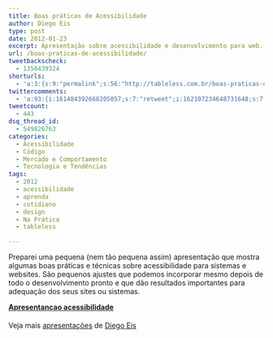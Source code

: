 ```yaml
---
title: Boas práticas de Acessibilidade
author: Diego Eis
type: post
date: 2012-01-23
excerpt: Apresentação sobre acessibilidade e desenvolvimento para web.
url: /boas-praticas-de-acessibilidade/
tweetbackscheck:
  - 1356439324
shorturls:
  - 'a:3:{s:9:"permalink";s:56:"http://tableless.com.br/boas-praticas-de-acessibilidade/";s:7:"tinyurl";s:26:"http://tinyurl.com/7vxxdkd";s:4:"isgd";s:19:"http://is.gd/u2b9Wp";}'
twittercomments:
  - 'a:93:{i:161484392668205057;s:7:"retweet";i:162107234648731648;s:7:"retweet";i:161852095341932544;s:7:"retweet";i:161851907193843713;s:7:"retweet";i:161843603386273792;s:7:"retweet";i:161800278595735552;s:7:"retweet";i:161537849970278401;s:7:"retweet";i:161506887874002944;s:7:"retweet";i:161494457269747712;s:7:"retweet";i:161490578113183744;s:7:"retweet";i:161488259753574400;s:7:"retweet";i:161485119784366080;s:7:"retweet";i:161484986774601728;s:7:"retweet";i:161484485353947137;s:7:"retweet";i:161484392680787968;s:7:"retweet";i:161484289438003200;s:7:"retweet";i:161483767817580544;s:7:"retweet";i:161483764256620544;s:7:"retweet";i:161483576330825728;s:7:"retweet";i:164767943698296834;s:7:"retweet";i:164052993006764033;s:7:"retweet";i:164027661587464194;s:7:"retweet";i:164020185685176320;s:7:"retweet";i:164019880222404608;s:7:"retweet";i:166488859130077185;s:7:"retweet";i:166487926975369217;s:7:"retweet";i:166487805097279488;s:7:"retweet";i:166487209401262080;s:7:"retweet";i:165605272071581696;s:7:"retweet";i:164824426842558465;s:7:"retweet";i:164807742756880385;s:7:"retweet";i:164801064384733185;s:7:"retweet";i:164700859492601856;s:7:"retweet";i:164698499466788864;s:7:"retweet";i:164698113280458753;s:7:"retweet";i:164697548819402752;s:7:"retweet";i:164697546764189697;s:7:"retweet";i:164697451729657856;s:7:"retweet";i:164697136838094848;s:7:"retweet";i:169851740227780608;s:7:"retweet";i:170316569874939904;s:7:"retweet";i:169962503974027265;s:7:"retweet";i:169903388509745153;s:7:"retweet";i:169883326813974528;s:7:"retweet";i:169864079127740416;s:7:"retweet";i:169862840906285056;s:7:"retweet";i:169859477619748865;s:7:"retweet";i:169851925972516865;s:7:"retweet";i:169850686362755073;s:7:"retweet";i:169849906394185728;s:7:"retweet";i:169838331541209089;s:7:"retweet";i:169831295399100418;s:7:"retweet";i:169830882016899072;s:7:"retweet";i:169829211677261826;s:7:"retweet";i:169829037085179904;s:7:"retweet";i:169828557793673216;s:7:"retweet";i:174610507473498112;s:7:"retweet";i:174610102224035841;s:7:"retweet";i:174609971416268800;s:7:"retweet";i:179638535274504193;s:7:"retweet";i:184659631837151232;s:7:"retweet";i:184654446121336833;s:7:"retweet";i:188391315879374848;s:7:"retweet";i:188390576473907200;s:7:"retweet";i:188318474332946433;s:7:"retweet";i:188314924743794688;s:7:"retweet";i:188300665683050497;s:7:"retweet";i:188295771051933696;s:7:"retweet";i:192664547855843331;s:7:"retweet";i:196723494367657984;s:7:"retweet";i:196682584124698624;s:7:"retweet";i:196675148634529792;s:7:"retweet";i:196668155534389249;s:7:"retweet";i:196643826239160320;s:7:"retweet";i:196634804157026304;s:7:"retweet";i:196631028046114816;s:7:"retweet";i:219977040210833408;s:7:"retweet";i:219870883014115329;s:7:"retweet";i:219870881218969601;s:7:"retweet";i:219844260227330048;s:7:"retweet";i:219828509063913474;s:7:"retweet";i:219825273951100928;s:7:"retweet";i:219822840222973952;s:7:"retweet";i:229983174501994496;s:7:"retweet";i:229974984376860673;s:7:"retweet";i:229972127539933184;s:7:"retweet";i:229970849866850306;s:7:"retweet";i:229970708611092481;s:7:"retweet";i:245561643206049793;s:7:"retweet";i:245557438370164736;s:7:"retweet";i:245555401284804608;s:7:"retweet";i:251355717737529345;s:7:"retweet";i:251350974805966848;s:7:"retweet";}'
tweetcount:
  - 443
dsq_thread_id:
  - 549826763
categories:
  - Acessibilidade
  - Código
  - Mercado e Comportamento
  - Tecnologia e Tendências
tags:
  - 2012
  - acessibilidade
  - aprenda
  - cotidiano
  - design
  - Na Prática
  - tableless

---
```

Preparei uma pequena (nem tão pequena assim) apresentação que mostra algumas boas práticas e técnicas sobre acessibilidade para sistemas e websites. São pequenos ajustes que podemos incorporar mesmo depois de todo o desenvolvimento pronto e que dão resultados importantes para adequação dos seus sites ou sistemas.

<div style="width:595px" id="__ss_11217803">
  <strong style="display:block;margin:12px 0 4px"><a href="http://www.slideshare.net/diegoeis/apresentancao-acessibilidade" title="Apresentancao acessibilidade" target="_blank">Apresentancao acessibilidade</a></strong> </p> 
  
  <div style="padding:5px 0 12px">
    Veja mais <a href="http://www.slideshare.net/" target="_blank">apresentações</a> de <a href="http://www.slideshare.net/diegoeis" target="_blank">Diego Eis</a>
  </div></p>
</div>
